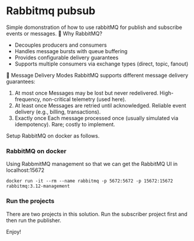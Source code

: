 # Rabbitmq pubsub
Simple domonstration of how to use rabbitMQ for publish and subscribe events or messages.
🧩 Why RabbitMQ?

- Decouples producers and consumers
- Handles message bursts with queue buffering
- Provides configurable delivery guarantees
- Supports multiple consumers via exchange types (direct, topic, fanout)

🔁 Message Delivery Modes
RabbitMQ supports different message delivery guarantees:
1. At most once	Messages may be lost but never redelivered.	High-frequency, non-critical telemetry (used here).
2. At least once	Messages are retried until acknowledged.	Reliable event delivery (e.g., billing, transactions).
3. Exactly once	Each message processed once (usually simulated via idempotency).	Rare; costly to implement.


Setup RabbitMQ on docker as follows.

### RabbitMQ on docker
Using RabbmitMQ management so that we can get the RabbitMQ UI in localhost:15672

```docker run -it --rm --name rabbitmq -p 5672:5672 -p 15672:15672 rabbitmq:3.12-management```

### Run the projects
There are two projects in this solution. Run the subscriber project first and then run the publisher.

Enjoy!
